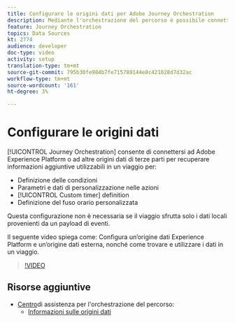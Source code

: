 ```yaml
---
title: Configurare le origini dati per Adobe Journey Orchestration
description: Mediante l'orchestrazione del percorso è possibile connettersi ad Adobe Experience Platform o ad altri sistemi di terze parti per recuperare informazioni aggiuntive. Questa esercitazione spiega come configurare l’origine dati della piattaforma Experience, configurare un’origine dati esterna, trovare e utilizzare i dati in un viaggio.
feature: Journey Orchestration
topics: Data Sources
kt: 2774
audience: developer
doc-type: video
activity: setup
translation-type: tm+mt
source-git-commit: 795b30fe984b7fe715789144e8c421028d7d32ac
workflow-type: tm+mt
source-wordcount: '161'
ht-degree: 3%

---
```



# Configurare le origini dati

[!UICONTROL Journey Orchestration] consente di connettersi ad Adobe Experience Platform o ad altre origini dati di terze parti per recuperare informazioni aggiuntive utilizzabili in un viaggio per:

* Definizione delle condizioni
* Parametri e dati di personalizzazione nelle azioni
* [!UICONTROL Custom timer] definition
* Definizione del fuso orario personalizzata

Questa configurazione non è necessaria se il viaggio sfrutta solo i dati locali provenienti da un payload di eventi.

Il seguente video spiega come: Configura un’origine dati Experience Platform e un’origine dati esterna, nonché come trovare e utilizzare i dati in un viaggio.

>[!VIDEO](https://video.tv.adobe.com/v/29406?quality=12)

## Risorse aggiuntive

* [Centro](https://docs.adobe.com/content/help/en/journeys/using/journey-orchestration-home.html)di assistenza per l&#39;orchestrazione del percorso:
   * [Informazioni sulle origini dati](https://docs.adobe.com/content/help/en/journeys/using/data-source-journeys/about-data-sources.html)
